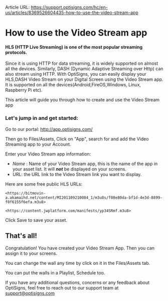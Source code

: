 Article URL: https://support.optisigns.com/hc/en-us/articles/8369526604435-how-to-use-the-video-stream-app

# How to use the Video Stream app

#### HLS (HTTP Live Streaming) is one of the most popular streaming protocols.
Since it is using HTTP for data streaming, it is widely supported on almost
all the devices. Similarly, DASH (Dynamic Adaptive Streaming over Http) can
also stream using HTTP. With OptiSigns, you can easily display your HLS,DASH
Video Stream on your Digital Screen using the Video Stream app. It is
supported on all the devices(Android,FireOS,Windows, Linux, Raspberry Pi etc).

This article will guide you through how to create and use the Video Stream app

### **Let's jump in and get started:**

Go to our portal: <http://app.optisigns.com/>

Then go to Files/Assets, Click on "App", search for and add the Video
Streaming app to your Account.

Enter your Video Stream app information:

  * _Name_ : Name of your Video Stream app, this is the name of the app in your asset list. It will _**not**_ be displayed on your screens.
  * URL: the URL link to the Video Stream link you want to display.

Here are some free public HLS URLs:

    
    
    <https://bitmovin-a.akamaihd.net/content/MI201109210084_1/m3u8s/f08e80da-bf1d-4e3d-8899-f0f6155f6efa.m3u8>  
      
    <https://content.jwplatform.com/manifests/yp34SRmf.m3u8> 

Click Save to save your asset.

## That's all!

Congratulation! You have created your Video Stream App. Then you can assign it
to your screens.

You can change the wall any time by click on it in the Files/Assets tab.

You can put the walls in a Playlist, Schedule too.

If you have any additional questions, concerns or any feedback about
OptiSigns, feel free to reach out to our support team at
[support@optisigns.com](mailto:support@optisigns.com)

